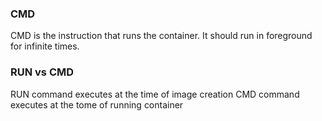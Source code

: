 ### CMD 

CMD is the instruction that runs the container. It should run in foreground for infinite times.

### RUN vs CMD
RUN command executes at the time of image creation 
CMD command executes at the tome of running container